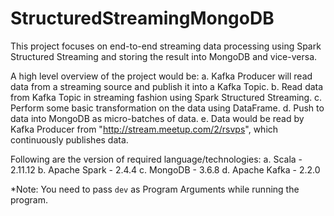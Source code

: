# StructuredStreamingMongoDB

This project focuses on end-to-end streaming data processing using Spark Structured Streaming and storing the result into MongoDB and vice-versa.

A high level overview of the project would be:
	a. Kafka Producer will read data from a streaming source and publish it into a Kafka Topic.
	b. Read data from Kafka Topic in streaming fashion using Spark Structured Streaming.
	c. Perform some basic transformation on the data using DataFrame.
	d. Push to data into MongoDB as micro-batches of data.
	e. Data would be read by Kafka Producer from "http://stream.meetup.com/2/rsvps", which continuously publishes data. 

Following are the version of required language/technologies:
	a. Scala - 2.11.12
	b. Apache Spark - 2.4.4
	c. MongoDB - 3.6.8
	d. Apache Kafka - 2.2.0

*Note: You need to pass `dev` as Program Arguments while running the program.
